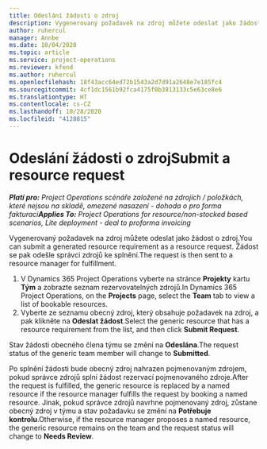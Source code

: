 ```yaml
---
title: Odeslání žádosti o zdroj
description: Vygenerovaný požadavek na zdroj můžete odeslat jako žádost o zdroj. Žádost se pak odešle správci zdrojů ke splnění.
author: ruhercul
manager: Annbe
ms.date: 10/04/2020
ms.topic: article
ms.service: project-operations
ms.reviewer: kfend
ms.author: ruhercul
ms.openlocfilehash: 18f43acc64ed72b1543a2d7d91a2648e7e185fc4
ms.sourcegitcommit: 4cf1dc1561b92fca4175f0b3813133c5e63ce8e6
ms.translationtype: HT
ms.contentlocale: cs-CZ
ms.lasthandoff: 10/28/2020
ms.locfileid: "4128815"
---
```

# <a name="submit-a-resource-request"></a><span data-ttu-id="09bb4-104">Odeslání žádosti o zdroj</span><span class="sxs-lookup"><span data-stu-id="09bb4-104">Submit a resource request</span></span>

<span data-ttu-id="09bb4-105">_**Platí pro:** Project Operations scénáře založené na zdrojích / položkách, které nejsou na skladě, omezené nasazení - dohoda o pro forma fakturaci_</span><span class="sxs-lookup"><span data-stu-id="09bb4-105">_**Applies To:** Project Operations for resource/non-stocked based scenarios, Lite deployment - deal to proforma invoicing_</span></span>

<span data-ttu-id="09bb4-106">Vygenerovaný požadavek na zdroj můžete odeslat jako žádost o zdroj.</span><span class="sxs-lookup"><span data-stu-id="09bb4-106">You can submit a generated resource requirement as a resource request.</span></span> <span data-ttu-id="09bb4-107">Žádost se pak odešle správci zdrojů ke splnění.</span><span class="sxs-lookup"><span data-stu-id="09bb4-107">The request is then sent to a resource manager for fulfillment.</span></span>

1. <span data-ttu-id="09bb4-108">V Dynamics 365 Project Operations vyberte na stránce **Projekty** kartu **Tým** a zobrazte seznam rezervovatelných zdrojů.</span><span class="sxs-lookup"><span data-stu-id="09bb4-108">In Dynamics 365 Project Operations, on the **Projects** page, select the **Team** tab to view a list of bookable resources.</span></span> 
2. <span data-ttu-id="09bb4-109">Vyberte ze seznamu obecný zdroj, který obsahuje požadavek na zdroj, a pak klikněte na **Odeslat žádost**.</span><span class="sxs-lookup"><span data-stu-id="09bb4-109">Select the generic resource that has a resource requirement from the list, and then click **Submit Request**.</span></span>

<span data-ttu-id="09bb4-110">Stav žádosti obecného člena týmu se změní na **Odeslána**.</span><span class="sxs-lookup"><span data-stu-id="09bb4-110">The request status of the generic team member will change to **Submitted**.</span></span>

<span data-ttu-id="09bb4-111">Po splnění žádosti bude obecný zdroj nahrazen pojmenovaným zdrojem, pokud správce zdrojů splní žádost rezervací pojmenovaného zdroje.</span><span class="sxs-lookup"><span data-stu-id="09bb4-111">After the request is fulfilled, the generic resource is replaced by a named resource if the resource manager fulfills the request by booking a named resource.</span></span> <span data-ttu-id="09bb4-112">Jinak, pokud správce zdrojů navrhne pojmenovaný zdroj, zůstane obecný zdroj v týmu a stav požadavku se změní na **Potřebuje kontrolu**.</span><span class="sxs-lookup"><span data-stu-id="09bb4-112">Otherwise, if the resource manager proposes a named resource, the generic resource remains on the team and the request status will change to **Needs Review**.</span></span>

